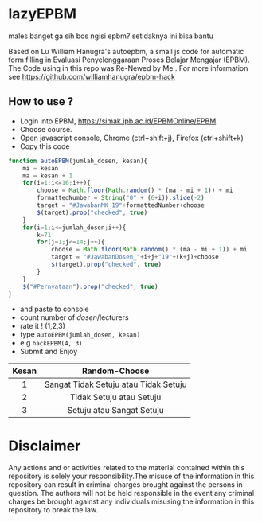 # lazyEPBM
males banget ga sih bos ngisi epbm? setidaknya ini bisa bantu

Based on Lu William Hanugra's autoepbm, a small js code for automatic form filling in Evaluasi Penyelenggaraan Proses Belajar Mengajar (EPBM). The Code using in this repo was Re-Newed by Me . For more information see https://github.com/williamhanugra/epbm-hack

How to use ?
------------

* Login into EPBM, https://simak.ipb.ac.id/EPBMOnline/EPBM.
* Choose course.
* Open javascript console, Chrome (ctrl+shift+j), Firefox (ctrl+shift+k)
* Copy this code 

```javascript
function autoEPBM(jumlah_dosen, kesan){
	mi = kesan
	ma = kesan + 1
	for(i=1;i<=16;i++){
		choose = Math.floor(Math.random() * (ma - mi + 1)) + mi
		formattedNumber = String("0" + (6+i)).slice(-2)
		target = "#JawabanMK_19"+formattedNumber+choose
		$(target).prop("checked", true)
	}
	for(i=1;i<=jumlah_dosen;i++){
		k=71
		for(j=1;j<=14;j++){
			choose = Math.floor(Math.random() * (ma - mi + 1)) + mi
			target = "#JawabanDosen_"+i+j+"19"+(k+j)+choose
			$(target).prop("checked", true)
		}
	}
	$("#Pernyataan").prop("checked", true)
}
```
* and paste to console
* count number of *dosen*/lecturers
* rate it ! (1,2,3)
* type `autoEPBM(jumlah_dosen, kesan)`
* e.g `hackEPBM(4, 3)`
* Submit and Enjoy

| Kesan         | Random-Choose                         |
| :------------:|:-------------------------------------:|
| 1             | Sangat Tidak Setuju atau Tidak Setuju |
| 2             | Tidak Setuju atau Setuju              |
| 3             | Setuju atau Sangat Setuju             |

Disclaimer
==========

Any actions and or activities related to the material contained within this repository is solely your responsibility.The misuse of the information in this repository can result in criminal charges brought against the persons in question. The authors will not be held responsible in the event any criminal charges be brought against any individuals misusing the information in this repository to break the law.
